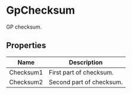# GpChecksum

GP checksum.

## Properties

| Name  | Description  |
|-------|--------------|
| Checksum1  | First part of checksum.  |
| Checksum2  | Second part of checksum.  |


